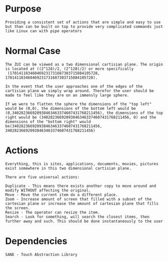 # Purpose
	Providing a consistent set of actions that are simple and easy to use but than can be built on top to provide very complicated commands just like Linux can with pipe operators
# Normal Case
	The ZUI can be viewed as a two dimensional cartisian plane. The origin is located at ((2^128)/2, (2^128)/2) or more specifically  (170141183460469231731687303715884105728, 170141183460469231731687303715884105728).

	In the event that the user approaches one of the edges of the cartisian plane we simply wrap around. Therefor the user should be made to feel like they are on an immensly large sphere.  

	If we were to flatten the sphere the dimensions of the "top left" would be (0,0), the dimensions of the bottom left would be (0,340282366920938463463374607431768211456), the dimensions of the top right would be (340282366920938463463374607431768211456, 0) and the dimensions of the "bottom right" would be(340282366920938463463374607431768211456, 340282366920938463463374607431768211456) 
# Actions
	Everything, this is sites, applications, documents, movies, pictures exist somewhere in this two dimensional cartisian plane.

	There are five universal actions:

	Duplicate - This means there exists another copy to move around and modify WITHOUT affecting the original.
	Move - Move the current item do a different place. 
	Zoom - Increase amount of screen that filled with a subset of the cartesian plane or increase the amount of cartesian plane that fills the screen.
	Resize - The operator can resize the item.
	Search - Look for something, will search the closest items, then further away and such. This should be done instantaneously to the user
# Dependencies
	SANE - Touch Abstraction Library 
